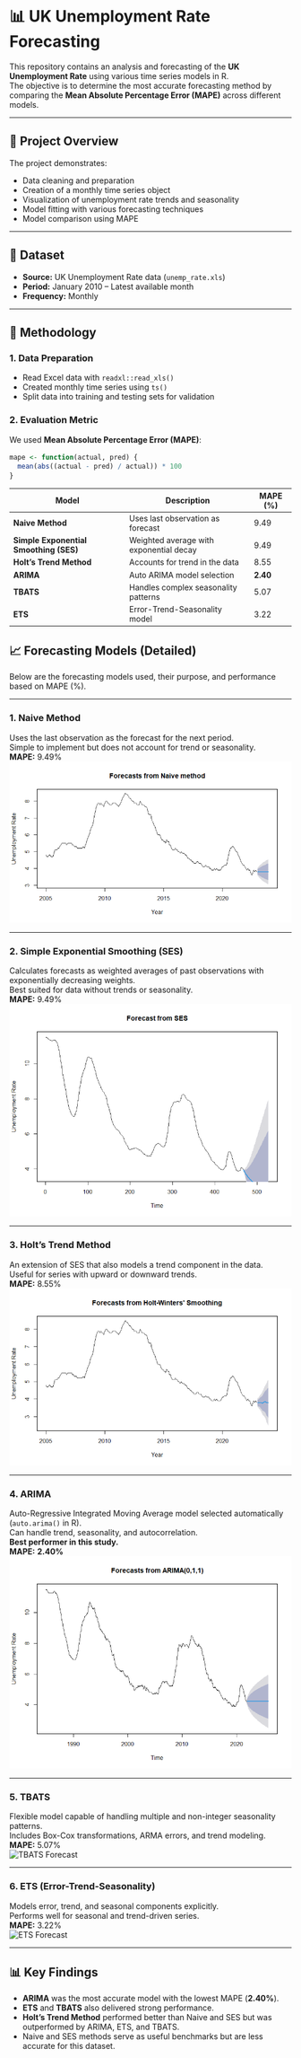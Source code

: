 # 📊 UK Unemployment Rate Forecasting

This repository contains an analysis and forecasting of the **UK Unemployment Rate** using various time series models in R.  
The objective is to determine the most accurate forecasting method by comparing the **Mean Absolute Percentage Error (MAPE)** across different models.

---

## 📌 Project Overview

The project demonstrates:
- Data cleaning and preparation
- Creation of a monthly time series object
- Visualization of unemployment rate trends and seasonality
- Model fitting with various forecasting techniques
- Model comparison using MAPE

---

## 📂 Dataset

- **Source:** UK Unemployment Rate data (`unemp_rate.xls`)
- **Period:** January 2010 – Latest available month
- **Frequency:** Monthly

---

## 🔧 Methodology

### 1. Data Preparation
- Read Excel data with `readxl::read_xls()`
- Created monthly time series using `ts()`  
- Split data into training and testing sets for validation

### 2. Evaluation Metric  
We used **Mean Absolute Percentage Error (MAPE)**:
```r
mape <- function(actual, pred) {
  mean(abs((actual - pred) / actual)) * 100
}
```

| Model | Description | MAPE (%) |
|-------|-------------|----------|
| **Naive Method** | Uses last observation as forecast | 9.49 |
| **Simple Exponential Smoothing (SES)** | Weighted average with exponential decay | 9.49 |
| **Holt’s Trend Method** | Accounts for trend in the data | 8.55 |
| **ARIMA** | Auto ARIMA model selection | **2.40** |
| **TBATS** | Handles complex seasonality patterns | 5.07 |
| **ETS** | Error-Trend-Seasonality model | 3.22 |


## 📈 Forecasting Models (Detailed)

Below are the forecasting models used, their purpose, and performance based on MAPE (%).  

---

### 1. Naive Method  
Uses the last observation as the forecast for the next period.  
Simple to implement but does not account for trend or seasonality.  
**MAPE:** 9.49%  
![Naive Forecast](Unemp_plots/naive.png)

---

### 2. Simple Exponential Smoothing (SES)  
Calculates forecasts as weighted averages of past observations with exponentially decreasing weights.  
Best suited for data without trends or seasonality.  
**MAPE:** 9.49%  
![SES Forecast](Unemp_plots/fses.png)

---

### 3. Holt’s Trend Method  
An extension of SES that also models a trend component in the data.  
Useful for series with upward or downward trends.  
**MAPE:** 8.55%  
![Holt Forecast](Unemp_plots/hw.png)

---

### 4. ARIMA  
Auto-Regressive Integrated Moving Average model selected automatically (`auto.arima()` in R).  
Can handle trend, seasonality, and autocorrelation.  
**Best performer in this study.**  
**MAPE:** **2.40%**  
![ARIMA Forecast](Unemp_plots/arima.png)

---

### 5. TBATS  
Flexible model capable of handling multiple and non-integer seasonality patterns.  
Includes Box-Cox transformations, ARMA errors, and trend modeling.  
**MAPE:** 5.07%  
![TBATS Forecast](Unemp_plots/tbats_forecast.png)

---

### 6. ETS (Error-Trend-Seasonality)  
Models error, trend, and seasonal components explicitly.  
Performs well for seasonal and trend-driven series.  
**MAPE:** 3.22%  
![ETS Forecast](Unemp_plots/ets_forecast.png)

---

## 📊 Key Findings

- **ARIMA** was the most accurate model with the lowest MAPE (**2.40%**).  
- **ETS** and **TBATS** also delivered strong performance.  
- **Holt’s Trend Method** performed better than Naive and SES but was outperformed by ARIMA, ETS, and TBATS.  
- Naive and SES methods serve as useful benchmarks but are less accurate for this dataset.  

